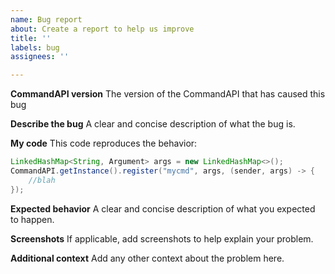 ```yaml
---
name: Bug report
about: Create a report to help us improve
title: ''
labels: bug
assignees: ''

---
```


**CommandAPI version**
The version of the CommandAPI that has caused this bug

**Describe the bug**
A clear and concise description of what the bug is.

**My code**
This code reproduces the behavior:
```java
LinkedHashMap<String, Argument> args = new LinkedHashMap<>();
CommandAPI.getInstance().register("mycmd", args, (sender, args) -> {
    //blah
});
```

**Expected behavior**
A clear and concise description of what you expected to happen.

**Screenshots**
If applicable, add screenshots to help explain your problem.

**Additional context**
Add any other context about the problem here.
